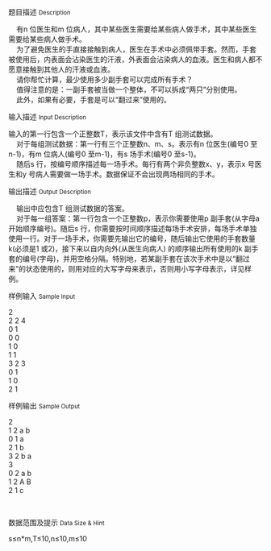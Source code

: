 <div class="panel panel-default">
<div class="area-title">
<span>
题目描述
<small>Description</small>
</span></div>
<div class="panel-body">

<p>    有n 位医生和m 位病人，其中某些医生需要给某些病人做手术，其中某些医生需要给某些病人做手术。<br>    为了避免医生的手直接接触到病人，医生在手术中必须佩带手套。然而，手套被使用后，内表面会沾染医生的汗液，外表面会沾染病人的血液。医生和病人都不愿意接触到其他人的汗液或血液。<br>    请你帮忙计算，最少使用多少副手套可以完成所有手术？<br>    值得注意的是：一副手套被当做一个整体，不可以拆成“两只”分别使用。<br>    此外，如果有必要，手套是可以“翻过来”使用的。</p>

</div>
</div>

<div class="panel panel-default">
<div class="area-title">
<span>
输入描述
<small>Input Description</small>
</span></div>
<div class="panel-body">
<p>输入的第一行包含一个正整数T，表示该文件中含有T 组测试数据。<br>    对于每组测试数据：第一行有三个正整数n、m、s。表示有n 位医生(编号0 至n-1)，有m 位病人(编号0 至m-1)，有s 场手术(编号0 至s-1)。<br>    随后s 行，按编号顺序描述每一场手术。每行有两个非负整数x、y，表示x 号医生和y 号病人需要做一场手术。数据保证不会出现两场相同的手术。</p>

</div>
</div>
<div  class="panel panel-default">
<div class="area-title">
<span>
输出描述
<small>Output Description</small>
</span></div>
<div class="panel-body">

<p>&nbsp; &nbsp; 输出中应包含T 组测试数据的答案。<br />&nbsp; &nbsp; 对于每一组答案：第一行包含一个正整数p，表示你需要使用p 副手套(从字母a 开始顺序编号)。随后s 行，你需要按时间顺序描述每场手术安排，每场手术单独使用一行。对于一场手术，你需要先输出它的编号，随后输出它使用的手套数量k(必须是1 或2)，接下来以自内向外(从医生向病人) 的顺序输出所有使用的k 副手套的编号(字母)，并用空格分隔。特别地，若某副手套在该次手术中是以&ldquo;翻过来&rdquo;的状态使用的，则用对应的大写字母来表示，否则用小写字母表示，详见样例。</p>

</div>
</div>


<div class="panel panel-default">
<div class="area-title">
<span>
样例输入
<small>Sample Input</small>
</span></div>
<div class="panel-body">
<p>2 <br>2 2 4<br>0 1<br>0 0<br>1 0<br>1 1<br>3 2 3<br>0 1<br>1 0<br>2 1</p>

</div>
</div>

<div class="panel panel-default">
<div class="area-title">
<span>
样例输出
<small>Sample Output</small>
</span></div>
<div class="panel-body">
<p>2 <br>1 2 a b<br>0 1 a<br>2 1 b<br>3 2 b a<br>3<br>0 2 a b<br>1 2 A B<br>2 1 c</p>
<p> </p>

</div>
</div>

<div class="panel panel-default">
<div class="area-title">
<span>
数据范围及提示
<small>Data Size & Hint</small>
</span></div>
<div class="panel-body">
<p>s≤n*m,T≤10,n≤10,m≤10</p>
</div>
</div>